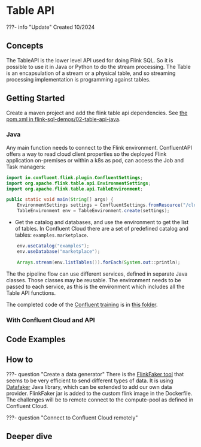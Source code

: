 # Table API

???- info "Update"
    Created 10/2024

## Concepts

The TableAPI is the lower level API used for doing Flink SQL. So it is possible to use it in Java or Python to do the stream processing. The Table is an encapsulation of a stream or a physical table, and so streaming processing implementation is programming against tables.

## Getting Started

Create a maven project and add the flink table api dependencies. See [the pom.xml in flink-sql-demos/02-table-api-java](https://github.com/jbcodeforce/flink-studies/tree/master/flink-sql-demos/02-table-api-java).

### Java

Any main function needs to connect to the Flink environment. ConfluentAPI offers a way to read cloud client properties so the deployed Flink application on-premises or within a k8s as pod, can access the Job and Task managers:

```java
import io.confluent.flink.plugin.ConfluentSettings;
import org.apache.flink.table.api.EnvironmentSettings;
import org.apache.flink.table.api.TableEnvironment;

public static void main(String[] args) {
    EnvironmentSettings settings = ConfluentSettings.fromResource("/cloud.properties");
    TableEnvironment env = TableEnvironment.create(settings);
```

* Get the catalog and databases, and use the environment to get the list of tables. In Confluent Cloud there are a set of predefined catalog and tables: `examples.marketplace`.

```java
    env.useCatalog("examples");
    env.useDatabase("marketplace");

    Arrays.stream(env.listTables()).forEach(System.out::println);
```

The the pipeline flow can use different services, defined in separate Java classes. Those classes may be reusable. The environment needs to be passed to each service, as this is the environment which includes all the Table API functions.

The completed code of the [Confluent training]() is in [this folder](https://github.com/jbcodeforce/flink-studies/tree/master/flink-sql-demos/02-table-api-java).

### With Confluent Cloud and API

## Code Examples

## How to

???- question "Create a data generator"
    There is the [FlinkFaker tool](https://github.com/knaufk/flink-faker) that seems to be very efficient to send different types of data. It is using [Datafaker](https://www.datafaker.net/documentation/getting-started/) Java library, which can be extended to add our own data provider. FlinkFaker jar is added to the custom flink image in the Dockerfile. The challenges will be to remote connect to the compute-pool as defined in Confluent Cloud.

???- question "Connect to Confluent Cloud remotely"



## Deeper dive